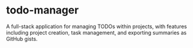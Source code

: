 # todo-manager
A full-stack application for managing TODOs within projects, with features including project creation, task management, and exporting summaries as GitHub gists.
